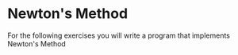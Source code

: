 # Newton's Method

For the following exercises you will write a program that implements Newton's Method
